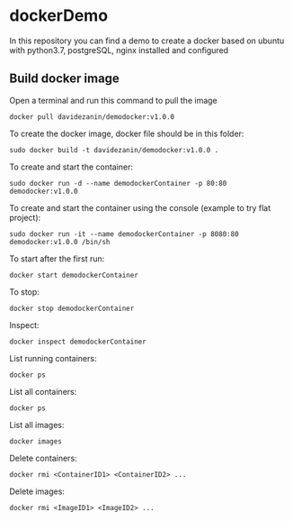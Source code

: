 # dockerDemo

In this repository you can find a demo to create a docker based on ubuntu with 
python3.7, postgreSQL, nginx installed and configured

## Build docker image

Open a terminal and run this command to pull the image

`docker pull davidezanin/demodocker:v1.0.0`

To create the docker image, docker file should be in this folder:

`sudo docker build -t davidezanin/demodocker:v1.0.0 .`

To create and start the container:

`sudo docker run -d --name demodockerContainer -p 80:80 demodocker:v1.0.0`

To create and start the container using the console (example to try flat project):

`sudo docker run -it --name demodockerContainer -p 8080:80 demodocker:v1.0.0 /bin/sh`

To start after the first run:

`docker start demodockerContainer`

To stop:

`docker stop demodockerContainer`

Inspect:

`docker inspect demodockerContainer`

List running containers:

`docker ps`

List all containers:

`docker ps`

List all images:

`docker images`

Delete containers:

`docker rmi <ContainerID1> <ContainerID2> ...`

Delete images:

`docker rmi <ImageID1> <ImageID2> ...`


